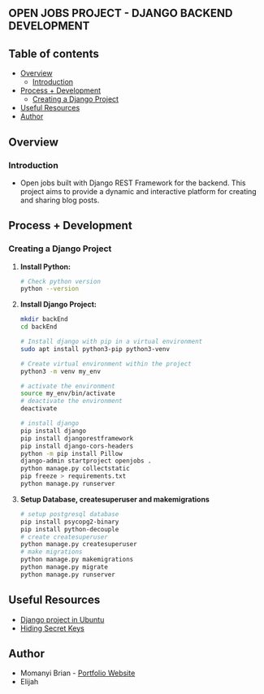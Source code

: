 ## OPEN JOBS PROJECT - DJANGO BACKEND DEVELOPMENT

## Table of contents

- [Overview](#overview)
    - [Introduction](#introduction)
- [Process + Development](#process-+-development)
    - [Creating a Django Project](#creating-a-django-project)
- [Useful Resources](#useful-resources)
- [Author](#author)

## Overview

### Introduction
- Open jobs built with Django REST Framework for the backend. This project aims to provide a dynamic and interactive platform for creating and sharing blog posts.

## Process + Development

### Creating a Django Project

1. **Install Python:**

    ```bash
    # Check python version
    python --version
    ```

2. **Install Django Project:**

    ```bash
    mkdir backEnd
    cd backEnd

    # Install django with pip in a virtual environment
    sudo apt install python3-pip python3-venv

    # Create virtual environment within the project
    python3 -m venv my_env

    # activate the environment
    source my_env/bin/activate
    # deactivate the environment
    deactivate

    # install django
    pip install django
    pip install djangorestframework
    pip install django-cors-headers
    python -m pip install Pillow
    django-admin startproject openjobs .
    python manage.py collectstatic
    pip freeze > requirements.txt
    python manage.py runserver
    ```

3. **Setup Database, createsuperuser and makemigrations**
    ```bash
    # setup postgresql database
    pip install psycopg2-binary
    pip install python-decouple
    # create createsuperuser
    python manage.py createsuperuser
    # make migrations
    python manage.py makemigrations
    python manage.py migrate
    python manage.py runserver
    ```

## Useful Resources
- [Django project in Ubuntu](https://www.youtube.com/watch?v=BSRN0hC96L8)
- [Hiding Secret Keys](https://medium.com/@natmakesthings/hiding-secret-key-in-django-deployment-on-heroku-59b9640819a)

## Author

- Momanyi Brian - [Portfolio Website](https://momanyi-brian-portfolio.vercel.app)
- Elijah